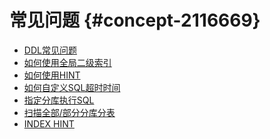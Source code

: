 常见问题 {#concept-2116669}
=======================

* [DDL常见问题](ddl-faq.md)
* [如何使用全局二级索引](gsi-faq.md)
* [如何使用HINT](hint-faq.md)
* [如何自定义SQL超时时间](sql-timeout.md)
* [指定分库执行SQL](execute-sql-on-shard.md)
* [扫描全部/部分分库分表](scan.md)
* [INDEX HINT](index-hint.md)
